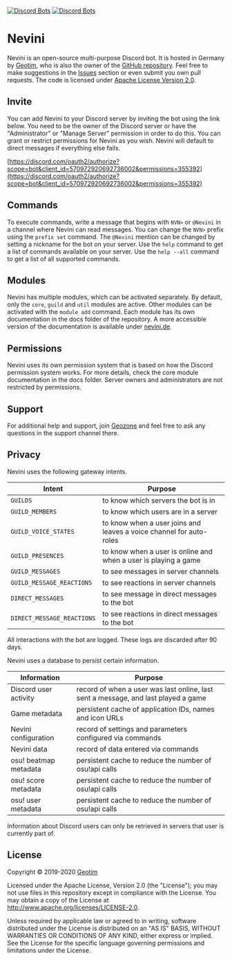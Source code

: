 [![Discord Bots](https://top.gg/api/widget/status/570972920692736002.svg)](https://top.gg/bot/570972920692736002)
[![Discord Bots](https://top.gg/api/widget/servers/570972920692736002.svg)](https://top.gg/bot/570972920692736002)

# Nevini

Nevini is an open-source multi-purpose Discord bot.
It is hosted in Germany by [Geotim](https://github.com/geotim90), who is also the owner of the [GitHub repository](https://github.com/geotim90/Nevini).
Feel free to make suggestions in the [Issues](https://github.com/geotim90/Nevini/issues) section or even submit you own pull requests.
The code is licensed under [Apache License Version 2.0](#license).

## Invite

You can add Nevini to your Discord server by inviting the bot using the link below.
You need to be the owner of the Discord server or have the "Administrator" or "Manage Server" permission in order to do this.
You can grant or restrict permissions for Nevini as you wish.
Nevini will default to direct messages if everything else fails.

[https://discord.com/oauth2/authorize?scope=bot&client_id=570972920692736002&permissions=355392](https://discord.com/oauth2/authorize?scope=bot&client_id=570972920692736002&permissions=355392)

## Commands

To execute commands, write a message that begins with `NVN>` or `@Nevini` in a channel where Nevini can read messages.
You can change the `NVN>` prefix using the `prefix set` command.
The `@Nevini` mention can be changed by setting a nickname for the bot on your server.
Use the `help` command to get a list of commands available on your server.
Use the `help --all` command to get a list of all supported commands.

## Modules

Nevini has multiple modules, which can be activated separately.
By default, only the `core`, `guild` and `util` modules are active.
Other modules can be activated with the `module add` command.
Each module has its own documentation in the docs folder of the repository.
A more accessible version of the documentation is available under [nevini.de](https://nevini.de/docs).

## Permissions

Nevini uses its own permission system that is based on how the Discord permission system works.
For more details, check the core module documentation in the docs folder.
Server owners and administrators are not restricted by permissions.

## Support

For additional help and support, join [Geozone](https://discord.gg/Tw3WEvP) and feel free to ask any questions in the
support channel there.

## Privacy

Nevini uses the following gateway intents.

Intent | Purpose
------ | -------
`GUILDS` | to know which servers the bot is in
`GUILD_MEMBERS` | to know which users are in a server
`GUILD_VOICE_STATES` | to know when a user joins and leaves a voice channel for auto-roles
`GUILD_PRESENCES` | to know when a user is online and when a user is playing a game
`GUILD_MESSAGES` | to see messages in server channels
`GUILD_MESSAGE_REACTIONS` | to see reactions in server channels
`DIRECT_MESSAGES` | to see message in direct messages to the bot
`DIRECT_MESSAGE_REACTIONS` | to see reactions in direct messages to the bot

All interactions with the bot are logged. These logs are discarded after 90 days.

Nevini uses a database to persist certain information.

Information | Purpose
----------- | -------
Discord user activity | record of when a user was last online, last sent a message, and last played a game
Game metadata | persistent cache of application IDs, names and icon URLs
Nevini configuration | record of settings and parameters configured via commands
Nevini data | record of data entered via commands
osu! beatmap metadata | persistent cache to reduce the number of osu!api calls
osu! score metadata | persistent cache to reduce the number of osu!api calls
osu! user metadata | persistent cache to reduce the number of osu!api calls 

Information about Discord users can only be retrieved in servers that user is currently part of.

## License

Copyright &copy; 2019-2020 [Geotim](https://github.com/geotim90)

Licensed under the Apache License, Version 2.0 (the "License"); you may not use files in this repository except in
compliance with the License. You may obtain a copy of the License at http://www.apache.org/licenses/LICENSE-2.0.

Unless required by applicable law or agreed to in writing, software distributed under the License is distributed on an
"AS IS" BASIS, WITHOUT WARRANTIES OR CONDITIONS OF ANY KIND, either express or implied. See the License for the
specific language governing permissions and limitations under the License.
